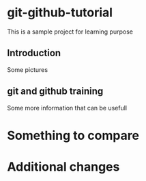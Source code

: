 # git-github-tutorial
This is a sample project for learning purpose


## Introduction
Some pictures

## git and github training
Some more information that can be usefull

# Something to compare


# Additional changes